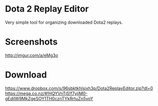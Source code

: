 # Dota 2 Replay Editor
Very simple tool for organizing downloaded Dota2 replays.

# Screenshots
http://imgur.com/a/eMg3o

# Download
https://www.dropbox.com/s/96sbktkhlsjxh3p/Dota2ReplayEditor.zip?dl=0
https://mega.co.nz/#!HQYVnTjS!f7yjiM0-gEdilW9MkZgeSOY1TH0cznTYkRrtuZn5voY